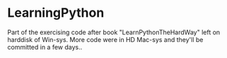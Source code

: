 # LearningPython
Part of the exercising code after book "LearnPythonTheHardWay" left on harddisk of Win-sys.
More code were in HD Mac-sys and they'll be committed in a few days..

